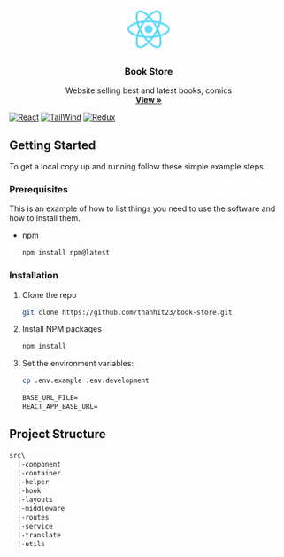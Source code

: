 <!-- PROJECT LOGO -->
<br />
<div align="center">
  <a href="https://book-store-mauve.vercel.app">
    <img src="/public/logo512.png" alt="Logo" width="80" height="80">
  </a>
  <h3 align="center">Book Store</h3>
  <p align="center">
    Website selling best and latest books, comics
    <br />
    <a href="https://book-store-mauve.vercel.app"><strong>View »</strong></a>
  </p>
</div>


[![React](https://camo.githubusercontent.com/268ac512e333b69600eb9773a8f80b7a251f4d6149642a50a551d4798183d621/68747470733a2f2f696d672e736869656c64732e696f2f62616467652f52656163742d3230323332413f7374796c653d666f722d7468652d6261646765266c6f676f3d7265616374266c6f676f436f6c6f723d363144414642)](https://react.dev)
[![TailWind](https://camo.githubusercontent.com/e9b080a6541e5355827ea91b6a0302cbbc54af4705b0c6b0f1561a0957ced2fb/68747470733a2f2f696d672e736869656c64732e696f2f62616467652f5461696c77696e645f4353532d3338423241433f7374796c653d666f722d7468652d6261646765266c6f676f3d7461696c77696e642d637373266c6f676f436f6c6f723d7768697465)](https://tailwindcss.com/)
[![Redux](https://camo.githubusercontent.com/9bb2580411576db130fee2e51a0d2f6187563d00eff4ff80b5aba8b97de5fbd2/68747470733a2f2f696d672e736869656c64732e696f2f62616467652f72656475782d3736344142432e7376673f267374796c653d666f722d7468652d6261646765266c6f676f3d7265647578266c6f676f436f6c6f723d666666)](https://redux.js.org/)

<!-- GETTING STARTED -->

## Getting Started

To get a local copy up and running follow these simple example steps.

### Prerequisites

This is an example of how to list things you need to use the software and how to install them.

* npm
  ```sh
  npm install npm@latest
  ```

### Installation

1. Clone the repo
   ```sh
   git clone https://github.com/thanhit23/book-store.git
   ```
2. Install NPM packages
   ```sh
   npm install
   ```
3. Set the environment variables:
    ```sh
    cp .env.example .env.development
    ```
    ```dotenv
    BASE_URL_FILE=
    REACT_APP_BASE_URL=
    ```

## Project Structure

```
src\
  |-component
  |-container
  |-helper
  |-hook
  |-layouts
  |-middleware
  |-routes
  |-service
  |-translate
  |-utils
```

